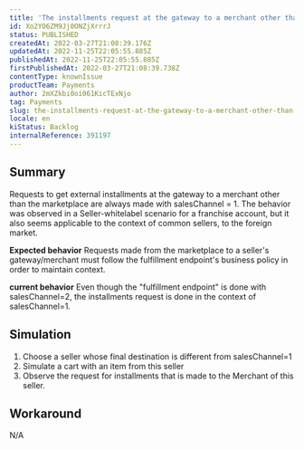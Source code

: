 ```yaml
---
title: 'The installments request at the gateway to a merchant other than the marketplace is always done with salesChannel = 1'
id: Xo2YO6ZM9Jj0ONZjXrrrJ
status: PUBLISHED
createdAt: 2022-03-27T21:08:39.176Z
updatedAt: 2022-11-25T22:05:55.885Z
publishedAt: 2022-11-25T22:05:55.885Z
firstPublishedAt: 2022-03-27T21:08:39.738Z
contentType: knownIssue
productTeam: Payments
author: 2mXZkbi0oi061KicTExNjo
tag: Payments
slug: the-installments-request-at-the-gateway-to-a-merchant-other-than-the-marketplace-is-always-done-with-saleschannel-1
locale: en
kiStatus: Backlog
internalReference: 391197
---
```


## Summary


Requests to get external installments at the gateway to a merchant other than the marketplace are always made with salesChannel = 1.
The behavior was observed in a Seller-whitelabel scenario for a franchise account, but it also seems applicable to the context of common sellers, to the foreign market.

**Expected behavior**
Requests made from the marketplace to a seller's gateway/merchant must follow the fulfillment endpoint's business policy in order to maintain context.

**current behavior**
Even though the "fulfillment endpoint" is done with salesChannel=2, the installments request is done in the context of salesChannel=1.



## Simulation



1. Choose a seller whose final destination is different from salesChannel=1
2. Simulate a cart with an item from this seller
3. Observe the request for installments that is made to the Merchant of this seller.




## Workaround


N/A

